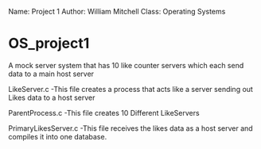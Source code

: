 Name: Project 1
Author: William Mitchell
Class: Operating Systems


# OS_project1
A mock server system that has 10 like counter servers which each send data to a main host server

LikeServer.c
-This file creates a process that acts like a server sending out Likes data to a host server 

ParentProcess.c
-This file creates 10 Different LikeServers 

PrimaryLikesServer.c
-This file receives the likes data as a host server and compiles it into one database.